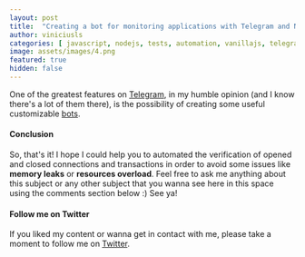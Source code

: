 ```yaml
---
layout: post
title:  "Creating a bot for monitoring applications with Telegram and NodeJS"
author: viniciusls
categories: [ javascript, nodejs, tests, automation, vanillajs, telegram, bot, monitoring ]
image: assets/images/4.png
featured: true
hidden: false
---
```


One of the greatest features on [Telegram](https://telegram.org/), in my humble opinion (and I know there's a lot of them there), is the possibility of creating some useful customizable [bots](https://core.telegram.org/bots).


#### Conclusion

So, that's it! I hope I could help you to automated the verification of opened and closed connections and transactions in order to avoid some issues like **memory leaks** or **resources overload**. Feel free to ask me anything about this subject or any other subject that you wanna see here in this space using the comments section below :) See ya!

#### Follow me on Twitter
If you liked my content or wanna get in contact with me, please take a moment to follow me on [Twitter](https://twitter.com/iViinii).